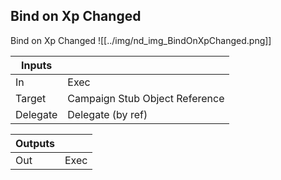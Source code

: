 ## Bind on Xp Changed
Bind on Xp Changed
![[../img/nd_img_BindOnXpChanged.png]]

|Inputs||
|--|--|
| In | Exec |
| Target | Campaign Stub Object Reference |
| Delegate | Delegate (by ref) |

|Outputs||
|--|--|
| Out | Exec |
